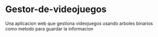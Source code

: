 # Gestor-de-videojuegos
Una aplicacion web que gestiona videojuegos usando arboles binarios como metodo para guardar la informacion
